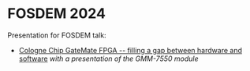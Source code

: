 # FOSDEM 2024

Presentation for FOSDEM talk:

* [Cologne Chip GateMate FPGA -- filling a gap between hardware and software](https://fosdem.org/2024/schedule/event/fosdem-2024-2107-cologne-chip-gatemate-fpga-filling-a-gap-between-hardware-and-software-with-a-presentation-of-the-gmm-7550-module-/)
  *with a presentation of the GMM-7550 module*
